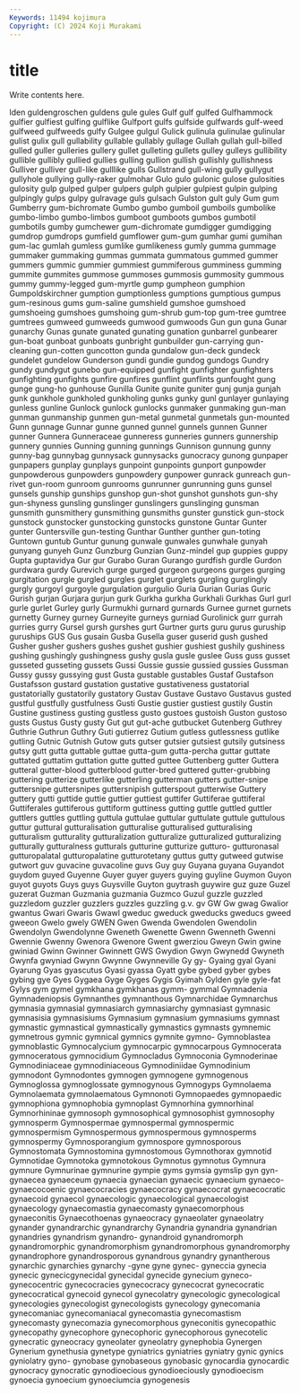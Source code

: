 ```yaml
---
Keywords: 11494 kojimura
Copyright: (C) 2024 Koji Murakami
---
```


# title

Write contents here.



lden guldengroschen guldens
gule gules Gulf gulf gulfed Gulfhammock gulfier gulfiest gulfing gulflike
Gulfport gulfs gulfside gulfwards gulf-weed gulfweed gulfweeds gulfy Gulgee gulgul
Gulick gulinula gulinulae gulinular gulist gulix gull gullability gullable gullably
gullage Gullah gullah gull-billed gulled guller gulleries gullery gullet gulleting
gullets gulley gulleys gullibility gullible gullibly gullied gullies gulling gullion
gullish gullishly gullishness Gulliver gulliver gull-like gulllike gulls Gullstrand gull-wing
gully gullygut gullyhole gullying gully-raker gulmohar Gulo gulo gulonic gulose
gulosities gulosity gulp gulped gulper gulpers gulph gulpier gulpiest gulpin
gulping gulpingly gulps gulpy gulravage guls gulsach Gulston gult guly
Gum gum Gumberry gum-bichromate Gumbo gumbo gumboil gumboils gumbolike gumbo-limbo
gumbo-limbos gumboot gumboots gumbos gumbotil gumbotils gumby gumchewer gum-dichromate gumdigger
gumdigging gumdrop gumdrops gumfield gumflower gum-gum gumhar gumi gumihan gum-lac
gumlah gumless gumlike gumlikeness gumly gumma gummage gummaker gummaking gummas
gummata gummatous gummed gummer gummers gummic gummier gummiest gummiferous gumminess
gumming gummite gummites gummose gummoses gummosis gummosity gummous gummy gummy-legged
gum-myrtle gump gumpheon gumphion Gumpoldskirchner gumption gumptionless gumptions gumptious gumpus
gum-resinous gums gum-saline gumshield gumshoe gumshoed gumshoeing gumshoes gumshoing gum-shrub
gum-top gum-tree gumtree gumtrees gumweed gumweeds gumwood gumwoods Gun gun
guna Gunar gunarchy Gunas gunate gunated gunating gunation gunbarrel gunbearer
gun-boat gunboat gunboats gunbright gunbuilder gun-carrying gun-cleaning gun-cotten guncotton gunda
gundalow gun-deck gundeck gundelet gundelow Gunderson gundi gundie gundog gundogs
Gundry gundy gundygut gunebo gun-equipped gunfight gunfighter gunfighters gunfighting gunfights
gunfire gunfires gunflint gunflints gunfought gung gunge gung-ho gunhouse Gunilla
Gunite gunite guniter gunj gunja gunjah gunk gunkhole gunkholed gunkholing
gunks gunky gunl gunlayer gunlaying gunless gunline Gunlock gunlock gunlocks
gunmaker gunmaking gun-man gunman gunmanship gunmen gun-metal gunmetal gunmetals gun-mounted
Gunn gunnage Gunnar gunne gunned gunnel gunnels gunnen Gunner gunner
Gunnera Gunneraceae gunneress gunneries gunners gunnership gunnery gunnies Gunning gunning
gunnings Gunnison gunnung gunny gunny-bag gunnybag gunnysack gunnysacks gunocracy gunong
gunpaper gunpapers gunplay gunplays gunpoint gunpoints gunport gunpowder gunpowderous gunpowders
gunpowdery gunpower gunrack gunreach gun-rivet gun-room gunroom gunrooms gunrunner gunrunning
guns gunsel gunsels gunship gunships gunshop gun-shot gunshot gunshots gun-shy
gun-shyness gunsling gunslinger gunslingers gunslinging gunsman gunsmith gunsmithery gunsmithing gunsmiths
gunster gunstick gun-stock gunstock gunstocker gunstocking gunstocks gunstone Guntar Gunter
gunter Guntersville gun-testing Gunthar Gunther gunther gun-toting Guntown guntub Guntur
gunung gunwale gunwales gunwhale gunyah gunyang gunyeh Gunz Gunzburg Gunzian
Gunz-mindel gup guppies guppy Gupta guptavidya Gur gur Gurabo Guran
Gurango gurdfish gurdle Gurdon gurdwara gurdy Gurevich gurge gurged gurgeon
gurgeons gurges gurging gurgitation gurgle gurgled gurgles gurglet gurglets gurgling
gurglingly gurgly gurgoyl gurgoyle gurgulation gurgulio Guria Gurian Gurias Guric
Gurish gurjan Gurjara gurjun gurk Gurkha gurkha Gurkhali Gurkhas Gurl
gurl gurle gurlet Gurley gurly Gurmukhi gurnard gurnards Gurnee gurnet
gurnets gurnetty Gurney gurney Gurneyite gurneys gurniad Gurolinick gurr gurrah
gurries gurry Gursel gursh gurshes gurt Gurtner gurts guru gurus
guruship guruships GUS Gus gusain Gusba Gusella guser guserid gush
gushed Gusher gusher gushers gushes gushet gushier gushiest gushily gushiness
gushing gushingly gushingness gushy gusla gusle guslee Guss guss gusset
gusseted gusseting gussets Gussi Gussie gussie gussied gussies Gussman Gussy
gussy gussying gust Gusta gustable gustables Gustaf Gustafson Gustafsson gustard
gustation gustative gustativeness gustatorial gustatorially gustatorily gustatory Gustav Gustave Gustavo
Gustavus gusted gustful gustfully gustfulness Gusti Gustie gustier gustiest gustily
Gustin Gustine gustiness gusting gustless gusto gustoes gustoish Guston gustoso
gusts Gustus Gusty gusty Gut gut gut-ache gutbucket Gutenberg Guthrey
Guthrie Guthrun Guthry Guti gutierrez Gutium gutless gutlessness gutlike gutling
Gutnic Gutnish Gutow guts gutser gutsier gutsiest gutsily gutsiness gutsy
gutt gutta guttable guttae gutta-gum gutta-percha guttar guttate guttated guttatim
guttation gutte gutted guttee Guttenberg gutter Guttera gutteral gutter-blood gutterblood
gutter-bred guttered gutter-grubbing guttering gutterize gutterlike gutterling gutterman gutters gutter-snipe
guttersnipe guttersnipes guttersnipish gutterspout gutterwise Guttery guttery gutti guttide guttie
guttier guttiest guttifer Guttiferae guttiferal Guttiferales guttiferous guttiform guttiness gutting
guttle guttled guttler guttlers guttles guttling guttula guttulae guttular guttulate
guttule guttulous guttur guttural gutturalisation gutturalise gutturalised gutturalising gutturalism gutturality
gutturalization gutturalize gutturalized gutturalizing gutturally gutturalness gutturals gutturine gutturize gutturo-
gutturonasal gutturopalatal gutturopalatine gutturotetany guttus gutty gutweed gutwise gutwort guv
guvacine guvacoline guvs Guy guy Guyana guyana Guyandot guydom guyed
Guyenne Guyer guyer guyers guying guyline Guymon Guyon guyot guyots
Guys guys Guysville Guyton guytrash guywire guz guze Guzel guzerat
Guzman Guzmania guzmania Guzmco Guzul guzzle guzzled guzzledom guzzler guzzlers
guzzles guzzling g.v. gv GW Gw gwag Gwalior gwantus Gwari
Gwaris Gwawl gweduc gweduck gweducks gweducs gweed gweeon Gwelo gwely
GWEN Gwen Gwenda Gwendolen Gwendolin Gwendolyn Gwendolynne Gweneth Gwenette Gwenn
Gwenneth Gwenni Gwennie Gwenny Gwenora Gwenore Gwent gwerziou Gweyn Gwin
gwine gwiniad Gwinn Gwinner Gwinnett GWS Gwydion Gwyn Gwynedd Gwyneth
Gwynfa gwyniad Gwynn Gwynne Gwynneville Gy gy- Gyaing gyal Gyani
Gyarung Gyas gyascutus Gyasi gyassa Gyatt gybe gybed gyber gybes
gybing gye Gyes Gygaea Gyge Gyges Gygis Gyimah Gylden gyle
gyle-fat Gylys gym gymel gymkhana gymkhanas gymm- gymmal Gymnadenia Gymnadeniopsis
Gymnanthes gymnanthous Gymnarchidae Gymnarchus gymnasia gymnasial gymnasiarch gymnasiarchy gymnasiast gymnasic
gymnasisia gymnasisiums Gymnasium gymnasium gymnasiums gymnast gymnastic gymnastical gymnastically gymnastics
gymnasts gymnemic gymnetrous gymnic gymnical gymnics gymnite gymno- Gymnoblastea gymnoblastic
Gymnocalycium gymnocarpic gymnocarpous Gymnocerata gymnoceratous gymnocidium Gymnocladus Gymnoconia Gymnoderinae Gymnodiniaceae
gymnodiniaceous Gymnodiniidae Gymnodinium gymnodont Gymnodontes gymnogen gymnogene gymnogenous Gymnoglossa gymnoglossate
gymnogynous Gymnogyps Gymnolaema Gymnolaemata gymnolaematous Gymnonoti Gymnopaedes gymnopaedic gymnophiona gymnophobia
gymnoplast Gymnorhina gymnorhinal Gymnorhininae gymnosoph gymnosophical gymnosophist gymnosophy gymnosperm Gymnospermae
gymnospermal gymnospermic gymnospermism Gymnospermous gymnospermous gymnosperms gymnospermy Gymnosporangium gymnospore gymnosporous
Gymnostomata Gymnostomina gymnostomous Gymnothorax gymnotid Gymnotidae Gymnotoka gymnotokous Gymnotus gymnotus
Gymnura gymnure Gymnurinae gymnurine gympie gyms gymsia gymslip gyn gyn-
gynaecea gynaeceum gynaecia gynaecian gynaecic gynaecium gynaeco- gynaecocoenic gynaecocracies gynaecocracy
gynaecocrat gynaecocratic gynaecoid gynaecol gynaecologic gynaecological gynaecologist gynaecology gynaecomastia gynaecomasty
gynaecomorphous gynaeconitis Gynaecothoenas gynaeocracy gynaeolater gynaeolatry gynander gynandrarchic gynandrarchy Gynandria
gynandria gynandrian gynandries gynandrism gynandro- gynandroid gynandromorph gynandromorphic gynandromorphism gynandromorphous
gynandromorphy gynandrophore gynandrosporous gynandrous gynandry gynantherous gynarchic gynarchies gynarchy -gyne
gyne gynec- gyneccia gynecia gynecic gynecicgynecidal gynecidal gynecide gynecium gyneco-
gynecocentric gynecocracies gynecocracy gynecocrat gynecocratic gynecocratical gynecoid gynecol gynecolatry gynecologic
gynecological gynecologies gynecologist gynecologists gynecology gynecomania gynecomaniac gynecomaniacal gynecomastia gynecomastism
gynecomasty gynecomazia gynecomorphous gyneconitis gynecopathic gynecopathy gynecophore gynecophoric gynecophorous gynecotelic
gynecratic gyneocracy gyneolater gyneolatry gynephobia Gynergen Gynerium gynethusia gynetype gyniatrics
gyniatries gyniatry gynic gynics gyniolatry gyno- gynobase gynobaseous gynobasic gynocardia
gynocardic gynocracy gynocratic gynodioecious gynodioeciously gynodioecism gynoecia gynoecium gynoeciumcia gynogenesis
